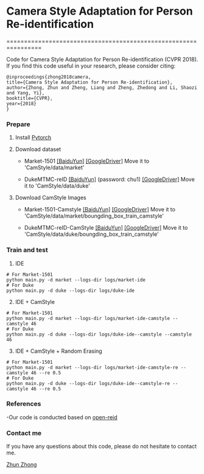 # Camera Style Adaptation for Person Re-identification
================================================================

Code for Camera Style Adaptation for Person Re-identification (CVPR 2018). If you find this code useful in your research, please consider citing:

    @inproceedings{zhong2018camera,
    title={Camera Style Adaptation for Person Re-identification},
    author={Zhong, Zhun and Zheng, Liang and Zheng, Zhedong and Li, Shaozi and Yang, Yi},
    booktitle={CVPR},
    year={2018}
    }

### Prepare

1. Install [Pytorch](http://pytorch.org/)

2. Download dataset
   
   - Market-1501   [[BaiduYun]](https://pan.baidu.com/s/1ntIi2Op) [[GoogleDriver]](https://drive.google.com/file/d/0B8-rUzbwVRk0c054eEozWG9COHM/view) Move it to 'CamStyle/data/market'
   
   - DukeMTMC-reID   [[BaiduYun]](https://pan.baidu.com/share/init?surl=kUD80xp) (password: chu1) [[GoogleDriver]](https://drive.google.com/file/d/0B0VOCNYh8HeRdnBPa2ZWaVBYSVk/view) Move it to 'CamStyle/data/duke'
   

3. Download CamStyle Images
   
   - Market-1501-Camstyle   [[BaiduYun]]() [[GoogleDriver]]() Move it to 'CamStyle/data/market/boungding_box_train_camstyle'
   
   - DukeMTMC-reID-CamStyle   [[BaiduYun]]() [[GoogleDriver]]() Move it to 'CamStyle/data/duke/boungding_box_train_camstyle'


### Train and test

1. IDE
  ```Shell
  # For Market-1501
  python main.py -d market --logs-dir logs/market-ide
  # For Duke
  python main.py -d duke --logs-dir logs/duke-ide
  ```
2. IDE + CamStyle
  ```Shell
  # For Market-1501
  python main.py -d market --logs-dir logs/market-ide-camstyle --camstyle 46
  # For Duke
  python main.py -d duke --logs-dir logs/duke-ide--camstyle --camstyle 46
  ```
  
3. IDE + CamStyle + Random Erasing
  ```Shell
  # For Market-1501
  python main.py -d market --logs-dir logs/market-ide-camstyle-re --camstyle 46 --re 0.5
  # For Duke
  python main.py -d duke --logs-dir logs/duke-ide--camstyle-re --camstyle 46 --re 0.5
  ```

### References

-Our code is conducted based on [open-reid](https://github.com/Cysu/open-reid)

    
### Contact me

If you have any questions about this code, please do not hesitate to contact me.

[Zhun Zhong](http://zhunzhong.site)
